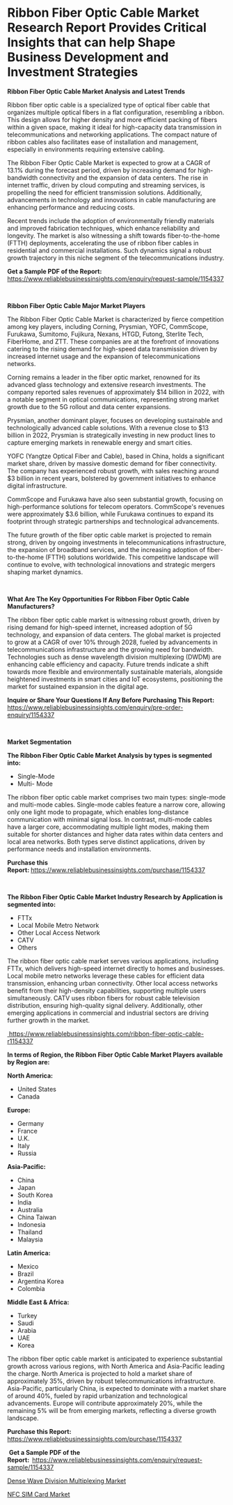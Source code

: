 <p><h1>Ribbon Fiber Optic Cable Market Research Report Provides Critical Insights that can help Shape Business Development and Investment Strategies</h1></p><p><strong>Ribbon Fiber Optic Cable Market Analysis and Latest Trends</strong></p>
<p><p>Ribbon fiber optic cable is a specialized type of optical fiber cable that organizes multiple optical fibers in a flat configuration, resembling a ribbon. This design allows for higher density and more efficient packing of fibers within a given space, making it ideal for high-capacity data transmission in telecommunications and networking applications. The compact nature of ribbon cables also facilitates ease of installation and management, especially in environments requiring extensive cabling.</p><p>The Ribbon Fiber Optic Cable Market is expected to grow at a CAGR of 13.1% during the forecast period, driven by increasing demand for high-bandwidth connectivity and the expansion of data centers. The rise in internet traffic, driven by cloud computing and streaming services, is propelling the need for efficient transmission solutions. Additionally, advancements in technology and innovations in cable manufacturing are enhancing performance and reducing costs. </p><p>Recent trends include the adoption of environmentally friendly materials and improved fabrication techniques, which enhance reliability and longevity. The market is also witnessing a shift towards fiber-to-the-home (FTTH) deployments, accelerating the use of ribbon fiber cables in residential and commercial installations. Such dynamics signal a robust growth trajectory in this niche segment of the telecommunications industry.</p></p>
<p><strong>Get a Sample PDF of the Report:&nbsp;</strong> <a href="https://www.reliablebusinessinsights.com/enquiry/request-sample/1154337?utm_campaign=1119&utm_medium=2&utm_source=Github&utm_content=ia&utm_term=15022025&utm_id=ribbon-fiber-optic-cable">https://www.reliablebusinessinsights.com/enquiry/request-sample/1154337</a></p>
<p>&nbsp;</p>
<p><strong>Ribbon Fiber Optic Cable Major Market Players</strong></p>
<p><p>The Ribbon Fiber Optic Cable Market is characterized by fierce competition among key players, including Corning, Prysmian, YOFC, CommScope, Furukawa, Sumitomo, Fujikura, Nexans, HTGD, Futong, Sterlite Tech, FiberHome, and ZTT. These companies are at the forefront of innovations catering to the rising demand for high-speed data transmission driven by increased internet usage and the expansion of telecommunications networks.</p><p>Corning remains a leader in the fiber optic market, renowned for its advanced glass technology and extensive research investments. The company reported sales revenues of approximately $14 billion in 2022, with a notable segment in optical communications, representing strong market growth due to the 5G rollout and data center expansions.</p><p>Prysmian, another dominant player, focuses on developing sustainable and technologically advanced cable solutions. With a revenue close to $13 billion in 2022, Prysmian is strategically investing in new product lines to capture emerging markets in renewable energy and smart cities.</p><p>YOFC (Yangtze Optical Fiber and Cable), based in China, holds a significant market share, driven by massive domestic demand for fiber connectivity. The company has experienced robust growth, with sales reaching around $3 billion in recent years, bolstered by government initiatives to enhance digital infrastructure.</p><p>CommScope and Furukawa have also seen substantial growth, focusing on high-performance solutions for telecom operators. CommScope's revenues were approximately $3.6 billion, while Furukawa continues to expand its footprint through strategic partnerships and technological advancements.</p><p>The future growth of the fiber optic cable market is projected to remain strong, driven by ongoing investments in telecommunications infrastructure, the expansion of broadband services, and the increasing adoption of fiber-to-the-home (FTTH) solutions worldwide. This competitive landscape will continue to evolve, with technological innovations and strategic mergers shaping market dynamics.</p></p>
<p>&nbsp;</p>
<p><strong>What Are The Key Opportunities For Ribbon Fiber Optic Cable Manufacturers?</strong></p>
<p><p>The ribbon fiber optic cable market is witnessing robust growth, driven by rising demand for high-speed internet, increased adoption of 5G technology, and expansion of data centers. The global market is projected to grow at a CAGR of over 10% through 2028, fueled by advancements in telecommunications infrastructure and the growing need for bandwidth. Technologies such as dense wavelength division multiplexing (DWDM) are enhancing cable efficiency and capacity. Future trends indicate a shift towards more flexible and environmentally sustainable materials, alongside heightened investments in smart cities and IoT ecosystems, positioning the market for sustained expansion in the digital age.</p></p>
<p><strong>Inquire or Share Your Questions If Any Before Purchasing This Report:</strong> <a href="https://www.reliablebusinessinsights.com/enquiry/pre-order-enquiry/1154337?utm_campaign=1119&utm_medium=2&utm_source=Github&utm_content=ia&utm_term=15022025&utm_id=ribbon-fiber-optic-cable">https://www.reliablebusinessinsights.com/enquiry/pre-order-enquiry/1154337</a></p>
<p>&nbsp;</p>
<p><strong>Market Segmentation</strong></p>
<p><strong>The Ribbon Fiber Optic Cable Market Analysis by types is segmented into:</strong></p>
<p><ul><li>Single-Mode</li><li>Multi- Mode</li></ul></p>
<p><p>The ribbon fiber optic cable market comprises two main types: single-mode and multi-mode cables. Single-mode cables feature a narrow core, allowing only one light mode to propagate, which enables long-distance communication with minimal signal loss. In contrast, multi-mode cables have a larger core, accommodating multiple light modes, making them suitable for shorter distances and higher data rates within data centers and local area networks. Both types serve distinct applications, driven by performance needs and installation environments.</p></p>
<p><strong>Purchase this Report:&nbsp;</strong><a href="https://www.reliablebusinessinsights.com/purchase/1154337?utm_campaign=1119&utm_medium=2&utm_source=Github&utm_content=ia&utm_term=15022025&utm_id=ribbon-fiber-optic-cable">https://www.reliablebusinessinsights.com/purchase/1154337</a></p>
<p>&nbsp;</p>
<p><strong>The Ribbon Fiber Optic Cable Market Industry Research by Application is segmented into:</strong></p>
<p><ul><li>FTTx</li><li>Local Mobile Metro Network</li><li>Other Local Access Network</li><li>CATV</li><li>Others</li></ul></p>
<p><p>The ribbon fiber optic cable market serves various applications, including FTTx, which delivers high-speed internet directly to homes and businesses. Local mobile metro networks leverage these cables for efficient data transmission, enhancing urban connectivity. Other local access networks benefit from their high-density capabilities, supporting multiple users simultaneously. CATV uses ribbon fibers for robust cable television distribution, ensuring high-quality signal delivery. Additionally, other emerging applications in commercial and industrial sectors are driving further growth in the market.</p></p>
<p><a href="https://www.reliablebusinessinsights.com/ribbon-fiber-optic-cable-r1154337?utm_campaign=1119&utm_medium=2&utm_source=Github&utm_content=ia&utm_term=15022025&utm_id=ribbon-fiber-optic-cable">&nbsp;https://www.reliablebusinessinsights.com/ribbon-fiber-optic-cable-r1154337</a></p>
<p><strong>In terms of Region, the Ribbon Fiber Optic Cable Market Players available by Region are:</strong></p>
<p>
    <p> <strong> North America: </strong>
        <ul>
            <li>United States</li>
            <li>Canada</li>
        </ul>
        </p> 
    <p> <strong> Europe: </strong>
        <ul>
            <li>Germany</li>
            <li>France</li>
            <li>U.K.</li>
            <li>Italy</li>
            <li>Russia</li>
        </ul>
        </p> 
    <p> <strong> Asia-Pacific: </strong>
        <ul>
            <li>China</li>
            <li>Japan</li>
            <li>South Korea</li>
            <li>India</li>
            <li>Australia</li>
            <li>China Taiwan</li>
            <li>Indonesia</li>
            <li>Thailand</li>
            <li>Malaysia</li>
        </ul>
        </p> 
    <p> <strong> Latin America: </strong>
        <ul>
            <li>Mexico</li>
            <li>Brazil</li>
            <li>Argentina Korea</li>
            <li>Colombia</li>
        </ul>
        </p> 
    <p> <strong> Middle East & Africa: </strong>
        <ul>
            <li>Turkey</li>
            <li>Saudi</li>
            <li>Arabia</li>
            <li>UAE</li>
            <li>Korea</li>
        </ul>
    </p>
    </p>
<p><p>The ribbon fiber optic cable market is anticipated to experience substantial growth across various regions, with North America and Asia-Pacific leading the charge. North America is projected to hold a market share of approximately 35%, driven by robust telecommunications infrastructure. Asia-Pacific, particularly China, is expected to dominate with a market share of around 40%, fueled by rapid urbanization and technological advancements. Europe will contribute approximately 20%, while the remaining 5% will be from emerging markets, reflecting a diverse growth landscape.</p></p>
<p><strong>Purchase this Report: </strong><a href="https://www.reliablebusinessinsights.com/purchase/1154337?utm_campaign=1119&utm_medium=2&utm_source=Github&utm_content=ia&utm_term=15022025&utm_id=ribbon-fiber-optic-cable">https://www.reliablebusinessinsights.com/purchase/1154337</a></p>
<p>&nbsp;<strong>Get a Sample PDF of the Report:&nbsp;&nbsp;</strong><a href="https://www.reliablebusinessinsights.com/enquiry/request-sample/1154337?utm_campaign=1119&utm_medium=2&utm_source=Github&utm_content=ia&utm_term=15022025&utm_id=ribbon-fiber-optic-cable">https://www.reliablebusinessinsights.com/enquiry/request-sample/1154337</a></p>
<p><strong></strong></p>
<p><p><a href="https://github.com/irfadac/Market-Research-Report-List-5/blob/main/dense-wave-division-multiplexing-market.md?utm_campaign=1119&utm_medium=2&utm_source=Github&utm_content=ia&utm_term=15022025&utm_id=ribbon-fiber-optic-cable">Dense Wave Division Multiplexing Market</a></p><p><a href="https://github.com/seibttullyjh/Market-Research-Report-List-1/blob/main/nfc-sim-card-market.md?utm_campaign=1119&utm_medium=2&utm_source=Github&utm_content=ia&utm_term=15022025&utm_id=ribbon-fiber-optic-cable">NFC SIM Card Market</a></p></p>